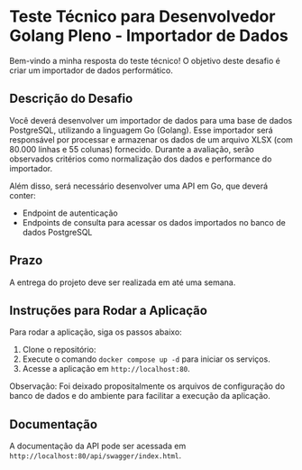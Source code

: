 # Teste Técnico para Desenvolvedor Golang Pleno - Importador de Dados

Bem-vindo a minha resposta do teste técnico! O objetivo deste desafio é criar um importador de dados performático.

## Descrição do Desafio

Você deverá desenvolver um importador de dados para uma base de dados PostgreSQL, utilizando a linguagem Go (Golang). Esse importador será responsável por processar e armazenar os dados de um arquivo XLSX (com 80.000 linhas e 55 colunas) fornecido. Durante a avaliação, serão observados critérios como normalização dos dados e performance do importador.

Além disso, será necessário desenvolver uma API em Go, que deverá conter:
- Endpoint de autenticação
- Endpoints de consulta para acessar os dados importados no banco de dados PostgreSQL

## Prazo

A entrega do projeto deve ser realizada em até uma semana.

## Instruções para Rodar a Aplicação

Para rodar a aplicação, siga os passos abaixo:

1. Clone o repositório:
2. Execute o comando `docker compose up -d` para iniciar os serviços.
3. Acesse a aplicação em `http://localhost:80`.

Observação: Foi deixado propositalmente os arquivos de configuração do banco de dados e do ambiente para facilitar a execução da aplicação.


## Documentação

A documentação da API pode ser acessada em `http://localhost:80/api/swagger/index.html`.